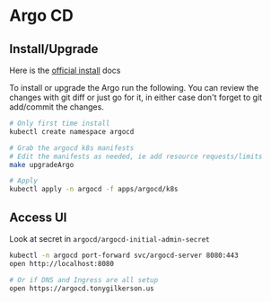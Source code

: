 # Argo CD

## Install/Upgrade

Here is the [official install](https://argo-cd.readthedocs.io/en/stable/getting_started/) docs

To install or upgrade the Argo run the following. You can review the changes with git diff or just go for it, in either case don't forget to git add/commit the changes.

```sh
# Only first time install
kubectl create namespace argocd

# Grab the argocd k8s manifests
# Edit the manifests as needed, ie add resource requests/limits
make upgradeArgo

# Apply
kubectl apply -n argocd -f apps/argocd/k8s
```

## Access UI

Look at secret in `argocd/argocd-initial-admin-secret`

```sh
kubectl -n argocd port-forward svc/argocd-server 8080:443
open http://localhost:8080

# Or if DNS and Ingress are all setup
open https://argocd.tonygilkerson.us
```
